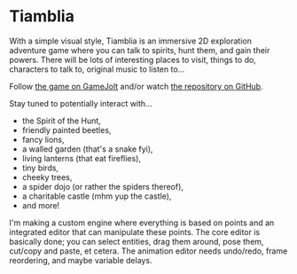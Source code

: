 # Tiamblia

With a simple visual style, Tiamblia is an immersive 2D exploration adventure game where you can talk to spirits, hunt them, and gain their powers. There will be lots of interesting places to visit, things to do, characters to talk to, original music to listen to...

Follow [the game on GameJolt](http://gamejolt.com/games/tiamblia/147746) and/or watch [the repository on GitHub](https://github.com/1j01/tiamblia-game).

Stay tuned to potentially interact with...
* the Spirit of the Hunt,
* friendly painted beetles,
* fancy lions,
* a walled garden (that's a snake fyi),
* living lanterns (that eat fireflies),
* tiny birds,
* cheeky trees,
* a spider dojo (or rather the spiders thereof),
* a charitable castle (mhm yup the castle),
* and more!

I'm making a custom engine where everything is based on points and an integrated editor that can manipulate these points.
The core editor is basically done; you can select entities, drag them around, pose them, cut/copy and paste, et cetera.
The animation editor needs undo/redo, frame reordering, and maybe variable delays.

<!--
## Editor Behavior
These could become tests if this were to be a reusable game engine and editor.

drag with the middle mouse button to pan the view
	(with momentum, wee!)
zoom in and out with the mouse wheel
	(with the mouse anchored in the world)

while editing an entity
	drag outside of the entity to select points (w/ a selection box)
	double click outside of the entity to stop editing the entity
		(another entity you click on should not be selected)
		(the entity should be deselected)
	double clicking on the entity should not stop editing the entity
	drag on a selected point to move all selected points
	drag on a non-selected point to select that point and move it
	click on a point to select that point
		(even when it's one of multiple points in the selection)
	shift+click or ctrl+click on a point to toggle the selected state of that point
	shift+drag from anywhere to select points (w/ a selection box)
	press delete to delete selected points
otherwise
	press delete to delete selected entities
	with selected entities
		drag on a selected entity to move all selected entities
		double click on a selected entity to edit the entity
			(should always make it the only selected entity)
		click on a selected entity to make it the only selected entity
	drag on a non-selected entity to select that entity and move it
	drag outside of any entity to select entities (w/ a selection box)
	click on an entity to select that entity
	shift+click or ctrl+click on an entity to toggle the selected state of that entity
	shift+drag from anywhere to select entities (w/ a selection box)

drag from the entities bar to create and place an entity
click on an entity in the bar to create it and have it placed randomly offscreen in the middle of nowhere
	(or not)
	(the cursor should be enough indication that you need to drag)

only what will be dragged should ever be shown as hovered
when there are multiple points within the minimum range for dragging, the closest should be hovered
when there are multiple entities within the minimum range for dragging, the one on top should probably be hovered
	you can drag a selection to access entities that are behind large entities such as terrain or a large tree

while dragging an entity, the entities bar should be hidden

when starting editing an entity, you should not also start dragging a point

delete, undo, redo, etc. should work while dragging entities or points
minimum drag distances should be based on view positions, not world positions
undo states should only be created once a drag starts

esc should cancel dragging or exit edit mode

entities and points should have hover styles

double clicks where the first click was not on the same entity as the second should be rejected

MMB-dragging from the entities bar should either work or not
	it should not start a drag but not drag until you mouse off of the entities bar

there should be a way to regenerate an entity
	it could be something like right click
	it should work for both placed entities and entities in the entities bar
	entity previews in the entities bar could show the exact random entity you would receive and then generate a new one once you place it

context menus
-->

<!--
Arachnids can sit cross-legged in many interesting ways.
-->
